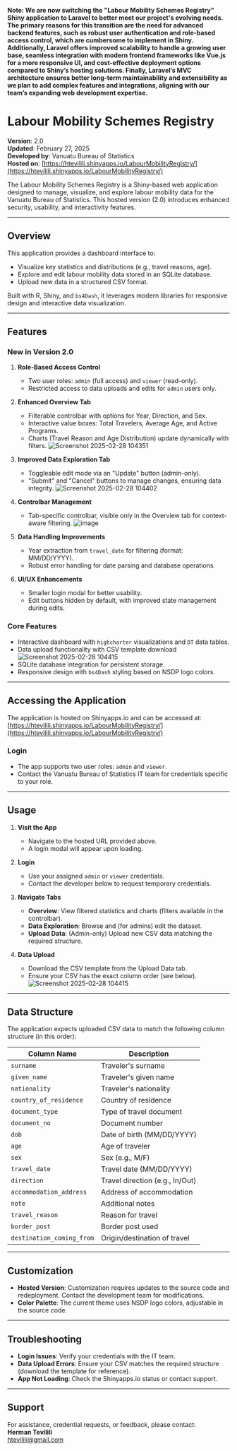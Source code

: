 **Note: We are now switching the "Labour Mobility Schemes Registry" Shiny application to Laravel to better meet our project's evolving needs. The primary reasons for this transition are the need for advanced backend features, such as robust user authentication and role-based access control, which are cumbersome to implement in Shiny. Additionally, Laravel offers improved scalability to handle a growing user base, seamless integration with modern frontend frameworks like Vue.js for a more responsive UI, and cost-effective deployment options compared to Shiny’s hosting solutions. Finally, Laravel’s MVC architecture ensures better long-term maintainability and extensibility as we plan to add complex features and integrations, aligning with our team’s expanding web development expertise.**

# Labour Mobility Schemes Registry

**Version**: 2.0  
**Updated**: February 27, 2025  
**Developed by**: Vanuatu Bureau of Statistics  
**Hosted on**: [https://htevilili.shinyapps.io/LabourMobilityRegistry/](https://htevilili.shinyapps.io/LabourMobilityRegistry/)  

The Labour Mobility Schemes Registry is a Shiny-based web application designed to manage, visualize, and explore labour mobility data for the Vanuatu Bureau of Statistics. This hosted version (2.0) introduces enhanced security, usability, and interactivity features.

---

## Overview

This application provides a dashboard interface to:
- Visualize key statistics and distributions (e.g., travel reasons, age).
- Explore and edit labour mobility data stored in an SQLite database.
- Upload new data in a structured CSV format.

Built with R, Shiny, and `bs4Dash`, it leverages modern libraries for responsive design and interactive data visualization.

---

## Features

### New in Version 2.0
1. **Role-Based Access Control**
   - Two user roles: `admin` (full access) and `viewer` (read-only).
   - Restricted access to data uploads and edits for `admin` users only.

2. **Enhanced Overview Tab**
   - Filterable controlbar with options for Year, Direction, and Sex.
   - Interactive value boxes: Total Travelers, Average Age, and Active Programs.
   - Charts (Travel Reason and Age Distribution) update dynamically with filters.
![Screenshot 2025-02-28 104351](https://github.com/user-attachments/assets/df7419f2-c6e3-4aeb-a808-2aae83a05263)

3. **Improved Data Exploration Tab**
   - Toggleable edit mode via an "Update" button (admin-only).
   - "Submit" and "Cancel" buttons to manage changes, ensuring data integrity.
![Screenshot 2025-02-28 104402](https://github.com/user-attachments/assets/32325bba-7323-4fe6-b0c3-d8bb53cce329)

4. **Controlbar Management**
   - Tab-specific controlbar, visible only in the Overview tab for context-aware filtering.
![image](https://github.com/user-attachments/assets/c2042c8a-9a1e-495b-b43b-bc6e4df24f1d)

5. **Data Handling Improvements**
   - Year extraction from `travel_date` for filtering (format: MM/DD/YYYY).
   - Robust error handling for date parsing and database operations.

6. **UI/UX Enhancements**
   - Smaller login modal for better usability.
   - Edit buttons hidden by default, with improved state management during edits.

### Core Features
- Interactive dashboard with `highcharter` visualizations and `DT` data tables.
- Data upload functionality with CSV template download
![Screenshot 2025-02-28 104415](https://github.com/user-attachments/assets/a100890f-4d34-4462-bf4b-fc51940caf66)
- SQLite database integration for persistent storage.
- Responsive design with `bs4Dash` styling based on NSDP logo colors.

---

## Accessing the Application

The application is hosted on Shinyapps.io and can be accessed at:  
[https://htevilili.shinyapps.io/LabourMobilityRegistry/](https://htevilili.shinyapps.io/LabourMobilityRegistry/)  

### Login
- The app supports two user roles: `admin` and `viewer`.
- Contact the Vanuatu Bureau of Statistics IT team for credentials specific to your role.

---

## Usage

1. **Visit the App**
   - Navigate to the hosted URL provided above.
   - A login modal will appear upon loading.

2. **Login**
   - Use your assigned `admin` or `viewer` credentials.
   - Contact the developer below to request temporary credentials.

3. **Navigate Tabs**
   - **Overview**: View filtered statistics and charts (filters available in the controlbar).
   - **Data Exploration**: Browse and (for admins) edit the dataset.
   - **Upload Data**: (Admin-only) Upload new CSV data matching the required structure.

4. **Data Upload**
   - Download the CSV template from the Upload Data tab.
   - Ensure your CSV has the exact column order (see below).
     ![Screenshot 2025-02-28 104415](https://github.com/user-attachments/assets/5b3d1971-93fc-4dc8-bd74-06ec55a4bdfc)

---

## Data Structure

The application expects uploaded CSV data to match the following column structure (in this order):

| Column Name             | Description                          |
|-------------------------|--------------------------------------|
| `surname`              | Traveler's surname                  |
| `given_name`           | Traveler's given name               |
| `nationality`          | Traveler's nationality              |
| `country_of_residence` | Country of residence                |
| `document_type`        | Type of travel document             |
| `document_no`          | Document number                     |
| `dob`                  | Date of birth (MM/DD/YYYY)          |
| `age`                  | Age of traveler                     |
| `sex`                  | Sex (e.g., M/F)                     |
| `travel_date`          | Travel date (MM/DD/YYYY)            |
| `direction`            | Travel direction (e.g., In/Out)     |
| `accommodation_address`| Address of accommodation            |
| `note`                 | Additional notes                    |
| `travel_reason`        | Reason for travel                   |
| `border_post`          | Border post used                    |
| `destination_coming_from` | Origin/destination of travel     |

---

## Customization

- **Hosted Version**: Customization requires updates to the source code and redeployment. Contact the development team for modifications.
- **Color Palette**: The current theme uses NSDP logo colors, adjustable in the source code.

---

## Troubleshooting

- **Login Issues**: Verify your credentials with the IT team.
- **Data Upload Errors**: Ensure your CSV matches the required structure (download the template for reference).
- **App Not Loading**: Check the Shinyapps.io status or contact support.

---

## Support

For assistance, credential requests, or feedback, please contact:  
**Herman Tevilili**  
htevilili@gmail.com  

